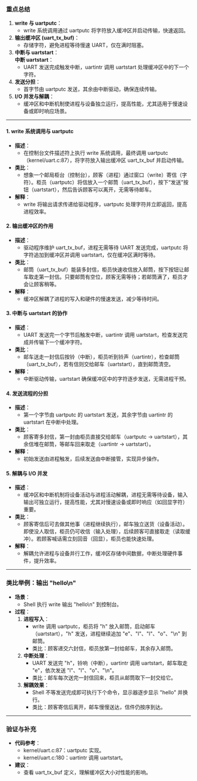
### 重点总结

1. **write 与 uartputc**：
    - write 系统调用通过 uartputc 将字符放入缓冲区并启动传输，快速返回。
2. **输出缓冲区 (uart_tx_buf)**：
    - 存储字符，避免进程等待慢速 UART，仅在满时阻塞。
3. **中断与 uartstart**：  
    **中断 uartstart**：
    - UART 发送完成触发中断，uartintr 调用 uartstart 处理缓冲区中的下一个字符。
4. **发送分担**：
    - 首字节由 uartputc 发送，其余由中断驱动，确保连续传输。
5. **I/O 并发与解耦**：
    - 缓冲区和中断机制使进程与设备独立运行，提高性能，尤其适用于慢速设备或即时响应场景。

---


#### 1. **write 系统调用与 uartputc**

- **描述**：
    - 在控制台文件描述符上执行 write 系统调用，最终调用 uartputc（kernel/uart.c:87），将字符放入输出缓冲区 uart_tx_buf 并启动传输。
- **类比**：
    - 想象一个邮局柜台（控制台），顾客（进程）通过窗口（write）寄信（字符）。柜员（uartputc）将信放入一个邮筒（uart_tx_buf），按下“发送”按钮（uartstart），然后告诉顾客可以离开，无需等待邮车。
- **解释**：
    - write 将输出请求传递给驱动程序，uartputc 处理字符并立即返回，提高进程效率。

#### 2. **输出缓冲区的作用**

- **描述**：
    - 驱动程序维护 uart_tx_buf，进程无需等待 UART 发送完成，uartputc 将字符追加到缓冲区并调用 uartstart，仅在缓冲区满时等待。
- **类比**：
    - 邮筒（uart_tx_buf）能装多封信，柜员快速收信放入邮筒，按下按钮让邮车取走第一封信。只要邮筒有空位，顾客无需等待；若邮筒满了，柜员才会让顾客稍等。
- **解释**：
    - 缓冲区解耦了进程的写入和硬件的慢速发送，减少等待时间。

#### 3. **中断与 uartstart 的协作**

- **描述**：
    - UART 发送完一个字节后触发中断，uartintr 调用 uartstart，检查发送完成并传输下一个缓冲字符。
- **类比**：
    - 邮车送走一封信后按铃（中断），柜员听到铃声（uartintr），检查邮筒（uart_tx_buf），若有信则交给邮车（uartstart），直到邮筒清空。
- **解释**：
    - 中断驱动传输，uartstart 确保缓冲区中的字符逐步发送，无需进程干预。

#### 4. **发送流程的分担**

- **描述**：
    - 第一个字节由 uartputc 的 uartstart 发送，其余字节由 uartintr 的 uartstart 在中断中处理。
- **类比**：
    - 顾客寄多封信，第一封由柜员直接交给邮车（uartputc -> uartstart），其余信堆在邮筒，等邮车回来取走（uartintr -> uartstart）。
- **解释**：
    - 初始发送由进程触发，后续发送由中断接管，实现异步操作。

#### 5. **解耦与 I/O 并发**

- **描述**：
    - 缓冲区和中断机制将设备活动与进程活动解耦，进程无需等待设备，输入输出可独立运行，提高性能，尤其对慢速设备或即时响应（如回显字符）重要。
- **类比**：
    - 顾客寄信后可去做其他事（进程继续执行），邮车独立送货（设备活动）。即使没人取信，柜员仍可收信（输入处理），后续顾客可直接取走（读取缓冲）。若顾客喊话需立刻回音（回显），柜员也能快速处理。
- **解释**：
    - 解耦允许进程与设备并行工作，缓冲区存储中间数据，中断处理硬件事件，提升效率。

---

### 类比举例：输出 "hello\n"

- **场景**：
    - Shell 执行 write 输出 "hello\n" 到控制台。
- **过程**：
    1. **进程写入**：
        - write 调用 uartputc，柜员将 "h" 放入邮筒，启动邮车（uartstart），"h" 发送，进程继续追加 "e"、"l"、"l"、"o"、"\n" 到邮筒。
        - 类比：顾客递交六封信，柜员放第一封给邮车，其余存入邮筒。
    2. **中断处理**：
        - UART 发送完 "h"，铃响（中断），uartintr 调用 uartstart，邮车取走 "e"，依次发送 "l"、"l"、"o"、"\n"。
        - 类比：邮车每次送完一封信回来，柜员从邮筒取下一封交给它。
    3. **解耦效果**：
        - Shell 不等发送完成即可执行下个命令，显示器逐步显示 "hello" 并换行。
        - 类比：顾客寄信后离开，邮车慢慢送达，信件仍按序到达。

---


### 验证与补充

- **代码参考**：
    - kernel/uart.c:87：uartputc 实现。  
    - kernel/uart.c:180：uartintr 调用 uartstart。  
- **建议**：
    - 查看 uart_tx_buf 定义，理解缓冲区大小对性能的影响。